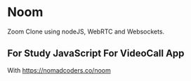 # Noom

Zoom Clone using nodeJS, WebRTC and Websockets.

## For Study JavaScript For VideoCall App

With https://nomadcoders.co/noom